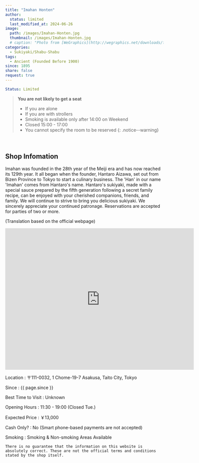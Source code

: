 ```yaml
---
title: "Imahan Honten"
author:
  status: limited
  last_modified_at: 2024-06-26
image: 
  path: /images/Imahan-Honten.jpg
  thumbnail: /images/Imahan-Honten.jpg
  # caption: "Photo from [WeGraphics](http://wegraphics.net/downloads/free-ultimate-blurred-background-pack/)"
categories:
  - Sukiyaki/Shabu-Shabu
tags:
  - Ancient (Founded Before 1900)
since: 1895
share: false
request: true
---
```


```yaml
Status: Limited 
```

> **You are not likely to get a seat**
> - If you are alone
> - If you are with strollers
> - Smoking is available only after 14:00 on Weekend
> - Closed 15:00 - 17:00
> - You cannot specify the room to be reserved
{: .notice--warning}


<p>　</p>


## Shop Infomation
Imahan was founded in the 28th year of the Meiji era and has now reached its 129th year. 
It all began when the founder, Hantaro Aizawa, set out from Bizen Province to Tokyo to start a culinary business. 
The 'Han' in our name 'Imahan' comes from Hantaro's name. Hantaro's sukiyaki, made with a special sauce prepared by the fifth generation following a secret family recipe, can be enjoyed with your cherished companions, friends, and family. 
We will continue to strive to bring you delicious sukiyaki. We sincerely appreciate your continued patronage. 
Reservations are accepted for parties of two or more.

<p class="site-description">
(Translation based on the official webpage)
</p>


<div class="map">
<iframe src="https://www.google.com/maps/embed?pb=!1m18!1m12!1m3!1d3239.56031145514!2d139.79157464100055!3d35.71243616155463!2m3!1f0!2f0!3f0!3m2!1i1024!2i768!4f13.1!3m3!1m2!1s0x60188ec6ce96eb9f%3A0xc1072b31f976da56!2sImahan%20Honten!5e0!3m2!1sen!2sjp!4v1719459463915!5m2!1sen!2sjp" width="600" height="450" style="border:0;" allowfullscreen="" loading="lazy" referrerpolicy="no-referrer-when-downgrade"></iframe>
</div>

<p></p>

Location
: 〒111-0032, 1 Chome-19-7 Asakusa, Taito City, Tokyo

Since
: {{ page.since }}

Best Time to Visit
: Unknown

Opening Hours
: 11:30 - 19:00 (Closed Tue.)

Expected Price
: ￥13,000

Cash Only?
: No (Smart phone-based payments are not accepted)

Smoking
: Smoking & Non-smoking Areas Available


`There is no guarantee that the information on this website is absolutely correct. These are not the official terms and conditions stated by the shop itself.`




